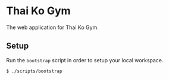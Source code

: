 # Thai Ko Gym

The web application for Thai Ko Gym.

## Setup

Run the `bootstrap` script in order to setup your local workspace.

    $ ./scripts/bootstrap
